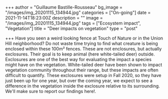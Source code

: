 +++
author = "Guillaume Bastille-Rousseau"
bg_image = "/images/img_20201115_134944.jpg"
categories = ["On-going"]
date = 2021-11-14T18:23:00Z
description = ""
image = "/images/img_20201115_134944.jpg"
tags = ["Ecosystem impact", "Vegetation"]
title = "Deer impacts on vegetation"
type = "post"

+++
Have you seen a weird looking fence at Touch of Nature or in the Union Hill neighborhood?  Do not waste time trying to find what creature is being enclosed within these 100m² fences. These are not enclosures, but actually exclosures. Their goal is to keep animal (here white-tailed deer) outside. Exclosures are one of the best way for evaluating the impact a species might have on the vegetation. White-tailed deer have been shown to impact vegetation community throughout their range, but these impacts are often difficult to quantify. These exclosures were setup in Fall 2020, so they have just been up for one year, but over the coming year, we expect to see a difference in the vegetation inside the exclosure relative to its surrounding. We'll make sure to report our findings here!. 